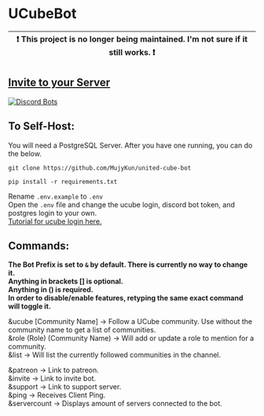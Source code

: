 # UCubeBot

| :exclamation:  This project is no longer being maintained. I'm not sure if it still works.  :exclamation:  |
|-----------------------------------------|

## [Invite to your Server](https://discord.com/oauth2/authorize?client_id=867675755177836555&scope=bot&permissions=2952997936)

[![Discord Bots](https://top.gg/api/widget/867675755177836555.svg)](https://top.gg/bot/867675755177836555)

## To Self-Host:

You will need a PostgreSQL Server. After you have one running, you can do the below.  

``git clone https://github.com/MujyKun/united-cube-bot``  

``pip install -r requirements.txt``

Rename `.env.example` to `.env`  
Open the `.env` file and change the ucube login, discord bot token, and postgres login to your own.  
[Tutorial for ucube login here.](https://ucube.readthedocs.io/en/latest/api.html#get-account-token)

## Commands:

**The Bot Prefix is set to `&` by default. There is currently no way to change it.**  
**Anything in brackets [] is optional.**  
**Anything in () is required.**  
**In order to disable/enable features, retyping the same exact command will toggle it.**


&ucube [Community Name] -> Follow a UCube community. Use without the community name to get a list of communities.  
&role (Role) (Community Name) -> Will add or update a role to mention for a community.  
&list -> Will list the currently followed communities in the channel.  

&patreon -> Link to patreon.  
&invite -> Link to invite bot.  
&support -> Link to support server.  
&ping -> Receives Client Ping.  
&servercount -> Displays amount of servers connected to the bot.

